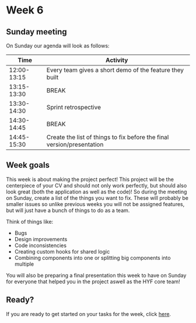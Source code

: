 # Week 6

## Sunday meeting
On Sunday our agenda will look as follows:

| Time          | Activity |
| ------------- | -------- |
| 12:00-13:15 | Every team gives a short demo of the feature they built |
| 13:15-13:30 | BREAK |
| 13:30-14:30 | Sprint retrospective |
| 14:30-14:45 | BREAK |
| 14:45-15:30 | Create the list of things to fix before the final version/presentation |

## Week goals
This week is about making the project perfect! This project will be the centerpiece of your CV and should not only work perfectly, but should also look great (both the application as well as the code)! So during the meeting on Sunday, create a list of the things you want to fix. These will probably be smaller issues so unlike previous weeks you will not be assigned features, but will just have a bunch of things to do as a team. 

Think of things like:
- Bugs
- Design improvements
- Code inconsistencies
- Creating custom hooks for shared logic
- Combining components into one or splitting big components into multiple

You will also be preparing a final presentation this week to have on Sunday for everyone that helped you in the project aswell as the HYF core team!

## Ready?
If you are ready to get started on your tasks for the week, click [here](./MAKEME.md).
